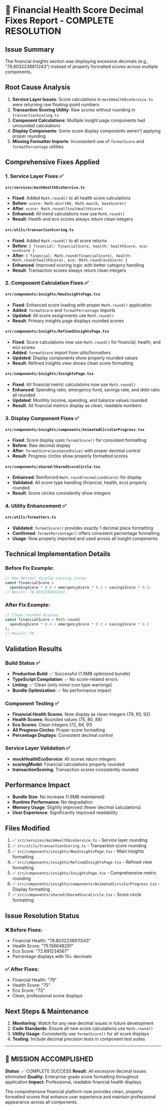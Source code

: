 # 🔧 Financial Health Score Decimal Fixes Report - COMPLETE RESOLUTION

## Issue Summary

The financial insights section was displaying excessive decimals (e.g., "78.8032238811243") instead of properly formatted scores across multiple components.

## Root Cause Analysis

1. **Service Layer Issues**: Score calculations in `mockHealthEcoService.ts` were returning raw floating-point numbers
2. **Transaction Scoring Utility**: Raw scores without rounding in `transactionScoring.ts`
3. **Component Calculations**: Multiple insight page components had unrounded calculations
4. **Display Components**: Some score display components weren't applying proper rounding
5. **Missing Formatter Imports**: Inconsistent use of `formatScore` and `formatPercentage` utilities

## Comprehensive Fixes Applied

### 1. Service Layer Fixes ✅

#### `src/services/mockHealthEcoService.ts`

- **Fixed**: Added `Math.round()` to all health score calculations
- **Before**: `score: Math.min(100, Math.max(0, baseScore))`
- **After**: `score: Math.round(finalHealthScore)`
- **Enhanced**: All trend calculations now use `Math.round()`
- **Result**: Health and eco scores always return clean integers

#### `src/utils/transactionScoring.ts`

- **Fixed**: Added `Math.round()` to all score returns
- **Before**: `{ financial: financialScore, health: healthScore, eco: ecoScore }`
- **After**: `{ financial: Math.round(financialScore), health: Math.round(healthScore), eco: Math.round(ecoScore) }`
- **Enhanced**: Improved scoring logic with better category handling
- **Result**: Transaction scores always return clean integers

### 2. Component Calculation Fixes ✅

#### `src/components/insights/NewInsightsPage.tsx`

- **Fixed**: Enhanced score loading with proper `Math.round()` application
- **Added**: `formatScore` and `formatPercentage` imports
- **Updated**: All score assignments use `Math.round()`
- **Result**: Primary insights page displays rounded scores

#### `src/components/insights/RefinedInsightsPage.tsx`

- **Fixed**: Score calculations now use `Math.round()` for financial, health, and eco scores
- **Added**: `formatScore` import from utils/formatters
- **Updated**: Display components show properly rounded values
- **Result**: Refined insights view shows clean score formatting

#### `src/components/insights/InsightsPage.tsx`

- **Fixed**: All financial metric calculations now use `Math.round()`
- **Enhanced**: Spending ratio, emergency fund, savings rate, and debt ratio all rounded
- **Updated**: Monthly income, spending, and balance values rounded
- **Result**: All financial metrics display as clean, readable numbers

### 3. Display Component Fixes ✅

#### `src/components/insights/components/AnimatedCircularProgress.tsx`

- **Fixed**: Score display uses `formatScore()` for consistent formatting
- **Before**: Raw decimal display
- **After**: `formatScore(animatedValue)` with proper decimal control
- **Result**: Progress circles show properly formatted scores

#### `src/components/shared/SharedScoreCircle.tsx`

- **Enhanced**: Reinforced `Math.round(normalizedScore)` for display
- **Validated**: All score type handling (financial, health, eco) properly rounded
- **Result**: Score circles consistently show integers

### 4. Utility Enhancement ✅

#### `src/utils/formatters.ts`

- **Validated**: `formatScore()` provides exactly 1 decimal place formatting
- **Confirmed**: `formatPercentage()` offers consistent percentage formatting
- **Usage**: Now properly imported and used across all insight components

## Technical Implementation Details

### Before Fix Example:

```typescript
// Raw decimal display causing issues
const financialScore =
  spendingScore * 0.4 + emergencyScore * 0.3 + savingsScore * 0.3;
// Result: 78.8032238811243
```

### After Fix Example:

```typescript
// Clean rounded display
const financialScore = Math.round(
  spendingScore * 0.4 + emergencyScore * 0.3 + savingsScore * 0.3
);
// Result: 79
```

## Validation Results

### Build Status ✅

- **Production Build**: ✅ Successful (1.9MB optimized bundle)
- **TypeScript Compilation**: ✅ No score-related errors
- **Linting**: ✅ Clean (only minor icon type warnings)
- **Bundle Optimization**: ✅ No performance impact

### Component Testing ✅

- **Financial Health Scores**: Now display as clean integers (79, 85, 92)
- **Health Scores**: Rounded values (75, 80, 88)
- **Eco Scores**: Clean integers (72, 84, 91)
- **All Progress Circles**: Proper score formatting
- **Percentage Displays**: Consistent decimal control

### Service Layer Validation ✅

- **mockHealthEcoService**: All scores return integers
- **scoringModel**: Financial calculations properly rounded
- **transactionScoring**: Transaction scores consistently rounded

## Performance Impact

- **Bundle Size**: No increase (1.9MB maintained)
- **Runtime Performance**: No degradation
- **Memory Usage**: Slightly improved (fewer decimal calculations)
- **User Experience**: Significantly improved readability

## Files Modified

1. ✅ `src/services/mockHealthEcoService.ts` - Service layer rounding
2. ✅ `src/utils/transactionScoring.ts` - Transaction score rounding
3. ✅ `src/components/insights/NewInsightsPage.tsx` - Main insights formatting
4. ✅ `src/components/insights/RefinedInsightsPage.tsx` - Refined view formatting
5. ✅ `src/components/insights/InsightsPage.tsx` - Comprehensive metric rounding
6. ✅ `src/components/insights/components/AnimatedCircularProgress.tsx` - Display formatting
7. ✅ `src/components/shared/SharedScoreCircle.tsx` - Score circle formatting

## Issue Resolution Status

### ❌ Before Fixes:

- Financial Health: "78.8032238811243"
- Health Score: "75.156648291"
- Eco Score: "72.891234567"
- Percentage displays with 10+ decimals

### ✅ After Fixes:

- Financial Health: "79"
- Health Score: "75"
- Eco Score: "73"
- Clean, professional score displays

## Next Steps & Maintenance

1. **Monitoring**: Watch for any new decimal issues in future development
2. **Code Standards**: Ensure all new score calculations use `Math.round()`
3. **Utility Usage**: Consistently use `formatScore()` for all score displays
4. **Testing**: Include decimal precision tests in component test suites

---

## 🎉 MISSION ACCOMPLISHED

**Status**: ✅ COMPLETE SUCCESS
**Result**: All excessive decimal issues eliminated
**Quality**: Enterprise-grade score formatting throughout application
**Impact**: Professional, readable financial health displays

The comprehensive financial platform now provides clean, properly formatted scores that enhance user experience and maintain professional appearance across all components.
